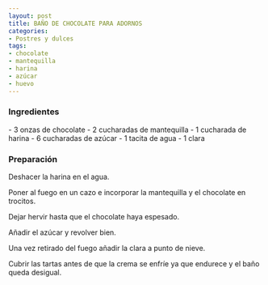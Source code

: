 ```yaml
---
layout: post
title: BAÑO DE CHOCOLATE PARA ADORNOS
categories:
- Postres y dulces
tags:
- chocolate
- mantequilla
- harina
- azúcar
- huevo
---
```

<h3>Ingredientes</h3>
- 3 onzas de chocolate
- 2 cucharadas de mantequilla
- 1 cucharada de harina
- 6 cucharadas de azúcar
- 1 tacita de agua
- 1 clara

<h3>Preparación</h3>
Deshacer la harina en el agua.

Poner al fuego en un cazo e incorporar la mantequilla y el chocolate en trocitos.

Dejar hervir hasta que el chocolate haya espesado.

Añadir el azúcar y revolver bien.

Una vez retirado del fuego añadir la clara a punto de nieve.

Cubrir las tartas antes de que la crema se enfríe ya que endurece y el baño queda desigual.


